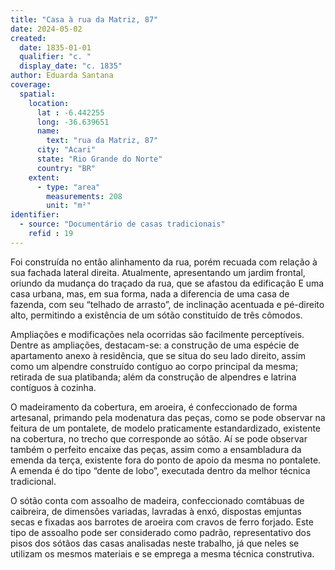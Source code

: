 ```yaml
---
title: "Casa à rua da Matriz, 87"
date: 2024-05-02
created:
  date: 1835-01-01
  qualifier: "c. "
  display_date: "c. 1835"
author: Eduarda Santana
coverage:
  spatial:
    location:
      lat : -6.442255
      long: -36.639651
      name: 
        text: "rua da Matriz, 87"
      city: "Acari"
      state: "Rio Grande do Norte"
      country: "BR"
    extent:
      - type: "area"
        measurements: 208
        unit: "m²"
identifier:
  - source: "Documentário de casas tradicionais"
    refid : 19
---
```


Foi construída no então alinhamento da rua, porém recuada com relação à sua fachada lateral direita. Atualmente, apresentando um jardim frontal, oriundo da mudança do traçado da rua, que se afastou da edificação E uma casa urbana, mas, em sua forma, nada a diferencia de uma casa de fazenda, com seu “telhado de arrasto”, de inclinação acentuada e pé-direito alto, permitindo a existência de um sótão constituído de três cômodos.

Ampliações e modificações nela ocorridas são facilmente perceptíveis. Dentre as ampliações, destacam-se: a construção de uma espécie de apartamento anexo à residência, que se situa do seu lado direito, assim como um alpendre construído contíguo ao corpo principal da mesma; retirada de sua platibanda; além da construção de alpendres e latrina contíguos à cozinha.

O madeiramento da cobertura, em aroeira, é confeccionado de forma artesanal, primando pela modenatura das peças, como se pode observar na feitura de um pontalete, de modelo praticamente estandardizado, existente na cobertura, no trecho que corresponde ao sótão. Aí se pode observar também o perfeito encaixe das peças, assim como a ensambladura da emenda da terça, existente fora do ponto de apoio da mesma no pontalete. A emenda é do tipo “dente de lobo”, executada dentro da melhor técnica tradicional.

O sótão conta com assoalho de madeira, confeccionado comtábuas de caibreira, de dimensões variadas, lavradas à enxó, dispostas emjuntas secas e fixadas aos barrotes de aroeira com cravos de ferro forjado. Este tipo de assoalho pode ser considerado como padrão, representativo dos pisos dos sótãos das casas analisadas neste trabalho, já que neles se utilizam os mesmos materiais e se emprega a mesma técnica construtiva.
